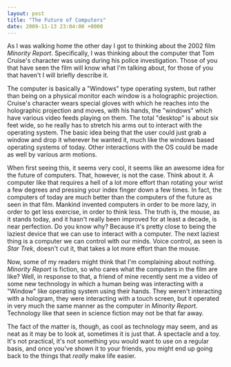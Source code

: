 ```yaml
---
layout: post
title: "The Future of Computers"
date: 2009-11-13 23:04:00 +0000
---
```

As I was walking home the other day I got to thinking about the 2002 film <i>Minority Report</i>. Specifically, I was thinking about the computer that Tom Cruise's character was using during his police investigation. Those of you that have seen the film will know what I'm talking about, for those of you that haven't I will briefly describe it.

The computer is basically a "Windows" type operating system, but rather than being on a physical monitor each window is a holographic projection. Cruise's character wears special gloves with which he reaches into the holographic projection and moves, with his hands, the "windows" which have various video feeds playing on them. The total "desktop" is about six feet wide, so he really has to stretch his arms out to interact with the operating system. The basic idea being that the user could just grab a window and drop it wherever he wanted it, much like the windows based operating systems of today. Other interactions with the OS could be made as well by various arm motions.

When first seeing this, it seems very cool, it seems like an awesome idea for the future of computers. That, however, is not the case. Think about it. A computer like that requires a hell of a lot more effort than rotating your wrist a few degrees and pressing your index finger down a few times. In fact, the computers of today are much better than the computers of the future as seen in that film. Mankind invented computers in order to be more lazy, in order to get less exercise, in order to think less. The truth is, the mouse, as it stands today, and it hasn't really been improved for at least a decade, is near perfection. Do you know why? Because it's pretty close to being the laziest device that we can use to interact with a computer. The next laziest thing is a computer we can control with our minds. Voice control, as seen is <i>Star Trek</i>, doesn't cut it, that takes a lot more effort than the mouse.

Now, some of my readers might think that I'm complaining about nothing. <i>Minority Report</i> is fiction, so who cares what the computers in the film are like? Well, in response to that, a friend of mine recently sent me a video of some new technology in which a human being was interacting with a "Window" like operating system using their hands. They weren't interacting with a hologram, they were interacting with a touch screen, but it operated in very much the same manner as the computer in <i>Minority Report</i>. Technology like that seen in science fiction may not be that far away.

The fact of the matter is, though, as cool as technology may seem, and as neat as it may be to look at, sometimes it is just that. A spectacle and a toy. It's not practical, it's not something you would want to use on a regular basis, and once you've shown it to your friends, you might end up going back to the things that <i>really</i> make life easier.
